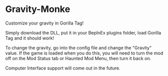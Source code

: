 # Gravity-Monke
Customize your gravity in Gorilla Tag!

Simply download the DLL, put it in your BepInEx plugins folder, load Gorilla Tag and it should work!

To change the gravity, go into the config file and change the "Gravity" value. 
If the game is loaded when you do this, you will need to turn the mod off on the Mod Status tab or Haunted Mod Menu, then turn it back on.

Computer Interface support will come out in the future.

